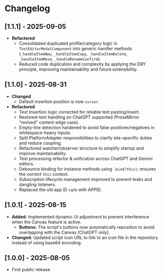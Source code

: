 # Changelog

## [1.1.1] - 2025-09-05
- **Refactored**
  - Consolidated duplicated profile/category logic in `TextEditorModalComponent` into generic handler methods (`_handleItemNew`, `_handleItemCopy`, `_handleItemDelete`, `_handleItemMove`, `_handleRenameConfirm`).  
  - Reduced code duplication and complexity by applying the DRY principle, improving maintainability and future extensibility.

## [1.1.0] - 2025-08-31
- **Changed**
  - Default insertion position is now `cursor`.
- **Refactored**
  - Text Insertion logic corrected for reliable text pasting/insert.
  - Restored-text handling on ChatGPT supported (ProseMirror “revived” content edge case).
  - Empty-line detection hardened to avoid false positives/negatives in whitespace-heavy inputs.
  - Split PlatformAdapter responsibilities to clarify site-specific duties and reduce coupling.
  - Refactored watcher/observer structure to simplify startup and improve maintainability.
  - Text processing refactor & unification across ChatGPT and Gemini editors.
  - Debounce binding for instance methods using `.bind(this)`; ensures the correct `this` context.
  - Subscription lifecycle management improved to prevent leaks and dangling listeners.
  - Replaced the old app ID `cqtb` with APPID.

## [1.0.1] - 2025-08-15
- **Added**: Implemented dynamic UI adjustment to prevent interference when the Canvas feature is active.
  - **Buttons:** The script's buttons now automatically reposition to avoid overlapping with the Canvas (ChatGPT only).
- **Changed**: Updated script icon URL to link to an icon file in the repository instead of using base64 encoding.

## [1.0.0] - 2025-08-05
- First public release